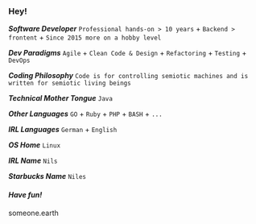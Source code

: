### Hey!

***Software Developer*** 
`Professional hands-on > 10 years` + 
`Backend > frontent` + 
`Since 2015 more on a hobby level`

***Dev Paradigms*** 
`Agile` + `Clean Code & Design` + `Refactoring` + `Testing` + `DevOps`

***Coding Philosophy*** 
`Code is for controlling semiotic machines and is written for semiotic living beings`

***Technical Mother Tongue*** 
`Java`

***Other Languages*** 
`GO` + `Ruby` + `PHP` + `BASH` + `...`

***IRL Languages*** 
`German` + `English`

***OS Home*** 
`Linux`

***IRL Name*** 
`Nils`

***Starbucks Name*** 
`Niles`

#### *Have fun!*

someone.earth

